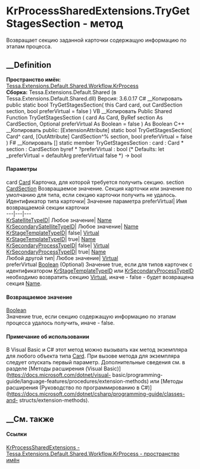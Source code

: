 # KrProcessSharedExtensions.TryGetStagesSection - метод
Возвращает секцию заданной карточки содержащую информацию по этапам процесса.
## __Definition
 **Пространство имён:**
[Tessa.Extensions.Default.Shared.Workflow.KrProcess](N_Tessa_Extensions_Default_Shared_Workflow_KrProcess.htm)  
 **Сборка:** Tessa.Extensions.Default.Shared (в
Tessa.Extensions.Default.Shared.dll) Версия: 3.6.0.17
C# __Копировать
     public static bool TryGetStagesSection(
    	this Card card,
    	out CardSection section,
    	bool preferVirtual = false
    )
VB __Копировать
    <ExtensionAttribute>
    Public Shared Function TryGetStagesSection ( 
    	card As Card,
    	<OutAttribute> ByRef section As CardSection,
    	Optional preferVirtual As Boolean = false
    ) As Boolean
C++ __Копировать
     public:
    [ExtensionAttribute]
    static bool TryGetStagesSection(
    	Card^ card, 
    	[OutAttribute] CardSection^% section, 
    	bool preferVirtual = false
    )
F# __Копировать
     [<ExtensionAttribute>]
    static member TryGetStagesSection : 
            card : Card * 
            section : CardSection byref * 
            ?preferVirtual : bool 
    (* Defaults:
            let _preferVirtual = defaultArg preferVirtual false
    *)
    -> bool 
#### Параметры
card [Card](T_Tessa_Cards_Card.htm)
    Карточка, для которой требуется получить секцию.
section [CardSection](T_Tessa_Cards_CardSection.htm)
     Возвращаемое значение. Секция карточки или значение по умолчанию для типа, если секцию карточки получить не удалось.
Идентификатор типа карточки| Значение параметра preferVirtual| Имя
возвращаемой секции карточки  
---|---|---  
[KrSatelliteTypeID](F_Tessa_Extensions_Default_Shared_DefaultCardTypes_KrSatelliteTypeID.htm)|
Любое значение|
[Name](F_Tessa_Extensions_Default_Shared_Workflow_KrProcess_KrConstants_KrStages_Name.htm)  
[KrSecondarySatelliteTypeID](F_Tessa_Extensions_Default_Shared_DefaultCardTypes_KrSecondarySatelliteTypeID.htm)|
Любое значение|
[Name](F_Tessa_Extensions_Default_Shared_Workflow_KrProcess_KrConstants_KrStages_Name.htm)  
[KrStageTemplateTypeID](F_Tessa_Extensions_Default_Shared_DefaultCardTypes_KrStageTemplateTypeID.htm)|
false|
[Virtual](F_Tessa_Extensions_Default_Shared_Workflow_KrProcess_KrConstants_KrStages_Virtual.htm)  
[KrStageTemplateTypeID](F_Tessa_Extensions_Default_Shared_DefaultCardTypes_KrStageTemplateTypeID.htm)|
true|
[Name](F_Tessa_Extensions_Default_Shared_Workflow_KrProcess_KrConstants_KrStages_Name.htm)  
[KrSecondaryProcessTypeID](F_Tessa_Extensions_Default_Shared_DefaultCardTypes_KrSecondaryProcessTypeID.htm)|
false|
[Virtual](F_Tessa_Extensions_Default_Shared_Workflow_KrProcess_KrConstants_KrStages_Virtual.htm)  
[KrSecondaryProcessTypeID](F_Tessa_Extensions_Default_Shared_DefaultCardTypes_KrSecondaryProcessTypeID.htm)|
true|
[Name](F_Tessa_Extensions_Default_Shared_Workflow_KrProcess_KrConstants_KrStages_Name.htm)  
Любой другой тип| Любое значение|
[Virtual](F_Tessa_Extensions_Default_Shared_Workflow_KrProcess_KrConstants_KrStages_Virtual.htm)  
preferVirtual [Boolean](https://learn.microsoft.com/dotnet/api/system.boolean)
(Optional)
    Значение true, если для типов карточек с идентификатором [KrStageTemplateTypeID](F_Tessa_Extensions_Default_Shared_DefaultCardTypes_KrStageTemplateTypeID.htm) или [KrSecondaryProcessTypeID](F_Tessa_Extensions_Default_Shared_DefaultCardTypes_KrSecondaryProcessTypeID.htm) необходимо возвратить секцию [Virtual](F_Tessa_Extensions_Default_Shared_Workflow_KrProcess_KrConstants_KrStages_Virtual.htm), иначе - false \- будет возвращена секция [Name](F_Tessa_Extensions_Default_Shared_Workflow_KrProcess_KrConstants_KrStages_Name.htm).
#### Возвращаемое значение
[Boolean](https://learn.microsoft.com/dotnet/api/system.boolean)  
Значение true, если секцию содержащую информацию по этапам процесса удалось
получить, иначе - false.
#### Примечание об использовании
В Visual Basic и C# этот метод можно вызывать как метод экземпляра для любого
объекта типа [Card](T_Tessa_Cards_Card.htm). При вызове метода для экземпляра
следует опускать первый параметр. Дополнительные сведения см. в разделе
[Методы расширения (Visual Basic)](https://docs.microsoft.com/dotnet/visual-
basic/programming-guide/language-features/procedures/extension-methods) или
[Методы расширения (Руководство по программированию в
C#)](https://docs.microsoft.com/dotnet/csharp/programming-guide/classes-and-
structs/extension-methods).
##  __См. также
#### Ссылки
[KrProcessSharedExtensions -
](T_Tessa_Extensions_Default_Shared_Workflow_KrProcess_KrProcessSharedExtensions.htm)
[Tessa.Extensions.Default.Shared.Workflow.KrProcess - пространство
имён](N_Tessa_Extensions_Default_Shared_Workflow_KrProcess.htm)
